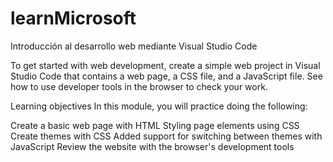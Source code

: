 # learnMicrosoft
Introducción al desarrollo web mediante Visual Studio Code

To get started with web development, create a simple web project in Visual Studio Code that contains a web page, a CSS file, and a JavaScript file. See how to use developer tools in the browser to check your work.

Learning objectives
In this module, you will practice doing the following:

Create a basic web page with HTML
Styling page elements using CSS
Create themes with CSS
Added support for switching between themes with JavaScript
Review the website with the browser's development tools
